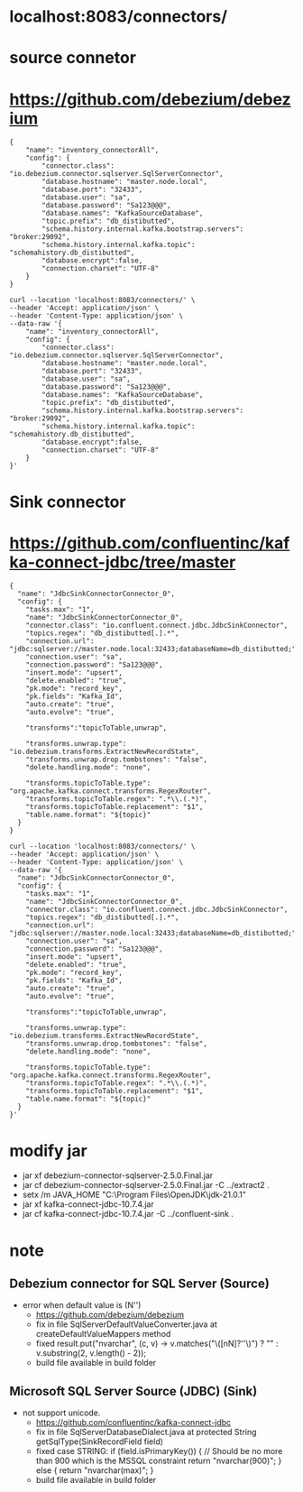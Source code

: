 # localhost:8083/connectors/

# source connetor
# https://github.com/debezium/debezium
```
{
    "name": "inventory_connectorAll",
    "config": {
        "connector.class": "io.debezium.connector.sqlserver.SqlServerConnector", 
        "database.hostname": "master.node.local", 
        "database.port": "32433", 
        "database.user": "sa", 
        "database.password": "Sa123@@@", 
        "database.names": "KafkaSourceDatabase", 
        "topic.prefix": "db_distibutted", 
        "schema.history.internal.kafka.bootstrap.servers": "broker:29092", 
        "schema.history.internal.kafka.topic": "schemahistory.db_distibutted",
        "database.encrypt":false,
        "connection.charset": "UTF-8"
    }
}
```

```
curl --location 'localhost:8083/connectors/' \
--header 'Accept: application/json' \
--header 'Content-Type: application/json' \
--data-raw '{
    "name": "inventory_connectorAll",
    "config": {
        "connector.class": "io.debezium.connector.sqlserver.SqlServerConnector", 
        "database.hostname": "master.node.local", 
        "database.port": "32433", 
        "database.user": "sa", 
        "database.password": "Sa123@@@", 
        "database.names": "KafkaSourceDatabase", 
        "topic.prefix": "db_distibutted", 
        "schema.history.internal.kafka.bootstrap.servers": "broker:29092", 
        "schema.history.internal.kafka.topic": "schemahistory.db_distibutted",
        "database.encrypt":false,
        "connection.charset": "UTF-8"
    }
}'
```

# Sink connector
# https://github.com/confluentinc/kafka-connect-jdbc/tree/master
```
{
  "name": "JdbcSinkConnectorConnector_0",
  "config": {
    "tasks.max": "1",  
    "name": "JdbcSinkConnectorConnector_0",
    "connector.class": "io.confluent.connect.jdbc.JdbcSinkConnector",
    "topics.regex": "db_distibutted[.].*",
    "connection.url": "jdbc:sqlserver://master.node.local:32433;databaseName=db_distibutted;",
    "connection.user": "sa",
    "connection.password": "Sa123@@@",
    "insert.mode": "upsert",
    "delete.enabled": "true",
    "pk.mode": "record_key",
    "pk.fields": "Kafka_Id",
    "auto.create": "true",
    "auto.evolve": "true",

    "transforms":"topicToTable,unwrap",

    "transforms.unwrap.type": "io.debezium.transforms.ExtractNewRecordState",
    "transforms.unwrap.drop.tombstones": "false",
    "delete.handling​.mode": "none",

    "transforms.topicToTable.type": "org.apache.kafka.connect.transforms.RegexRouter",
    "transforms.topicToTable.regex": ".*\\.(.*)",
    "transforms.topicToTable.replacement": "$1",
    "table.name.format": "${topic}"
  }
}
```

```
curl --location 'localhost:8083/connectors/' \
--header 'Accept: application/json' \
--header 'Content-Type: application/json' \
--data-raw '{
  "name": "JdbcSinkConnectorConnector_0",
  "config": {
    "tasks.max": "1",  
    "name": "JdbcSinkConnectorConnector_0",
    "connector.class": "io.confluent.connect.jdbc.JdbcSinkConnector",
    "topics.regex": "db_distibutted[.].*",
    "connection.url": "jdbc:sqlserver://master.node.local:32433;databaseName=db_distibutted;",
    "connection.user": "sa",
    "connection.password": "Sa123@@@",
    "insert.mode": "upsert",
    "delete.enabled": "true",
    "pk.mode": "record_key",
    "pk.fields": "Kafka_Id",
    "auto.create": "true",
    "auto.evolve": "true",

    "transforms":"topicToTable,unwrap",

    "transforms.unwrap.type": "io.debezium.transforms.ExtractNewRecordState",
    "transforms.unwrap.drop.tombstones": "false",
    "delete.handling​.mode": "none",

    "transforms.topicToTable.type": "org.apache.kafka.connect.transforms.RegexRouter",
    "transforms.topicToTable.regex": ".*\\.(.*)",
    "transforms.topicToTable.replacement": "$1",
    "table.name.format": "${topic}"
  }
}'
```
# modify jar
+ jar xf debezium-connector-sqlserver-2.5.0.Final.jar
+ jar cf debezium-connector-sqlserver-2.5.0.Final.jar -C ../extract2 .
+ setx /m JAVA_HOME "C:\Program Files\OpenJDK\jdk-21.0.1"
+ jar xf kafka-connect-jdbc-10.7.4.jar
+ jar cf kafka-connect-jdbc-10.7.4.jar -C ../confluent-sink .

# note

## Debezium connector for SQL Server (Source)
- error when default value is (N'')
  + https://github.com/debezium/debezium
  + fix in file SqlServerDefaultValueConverter.java at  createDefaultValueMappers method 
  + fixed result.put("nvarchar", (c, v) -> v.matches("\\([nN]?''\\)") ? "" : v.substring(2, v.length() - 2));
  + build file available in build folder
## Microsoft SQL Server Source (JDBC) (Sink)
- not support unicode.
  + https://github.com/confluentinc/kafka-connect-jdbc
  + fix in file SqlServerDatabaseDialect.java at protected String getSqlType(SinkRecordField field)
  + fixed case STRING:
          if (field.isPrimaryKey()) {
            // Should be no more than 900 which is the MSSQL constraint
            return "nvarchar(900)";
          } else {
            return "nvarchar(max)";
          }
  + build file available in build folder

